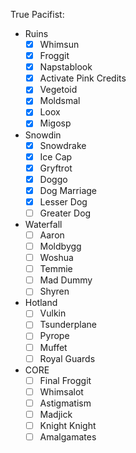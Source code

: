 True Pacifist:

- Ruins
  - [x] Whimsun
  - [x] Froggit
  - [x] Napstablook
  - [x] Activate Pink Credits
  - [x] Vegetoid
  - [x] Moldsmal
  - [x] Loox
  - [x] Migosp
- Snowdin
  - [x] Snowdrake
  - [x] Ice Cap
  - [x] Gryftrot
  - [x] Doggo
  - [x] Dog Marriage
  - [x] Lesser Dog
  - [ ] Greater Dog
- Waterfall
  - [ ] Aaron
  - [ ] Moldbygg
  - [ ] Woshua
  - [ ] Temmie
  - [ ] Mad Dummy
  - [ ] Shyren
- Hotland
  - [ ] Vulkin
  - [ ] Tsunderplane
  - [ ] Pyrope
  - [ ] Muffet
  - [ ] Royal Guards
- CORE
  - [ ] Final Froggit
  - [ ] Whimsalot
  - [ ] Astigmatism
  - [ ] Madjick
  - [ ] Knight Knight
  - [ ] Amalgamates
